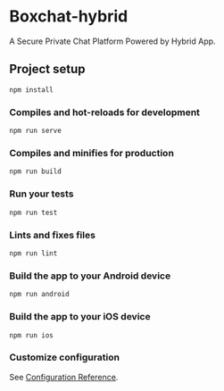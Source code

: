 # Boxchat-hybrid
A Secure Private Chat Platform Powered by Hybrid App.

## Project setup
```
npm install
```

### Compiles and hot-reloads for development
```
npm run serve
```

### Compiles and minifies for production
```
npm run build
```

### Run your tests
```
npm run test
```

### Lints and fixes files
```
npm run lint
```

### Build the app to your Android device
```
npm run android
```
### Build the app to your iOS device
```
npm run ios
```

### Customize configuration
See [Configuration Reference](https://cli.vuejs.org/config/).
